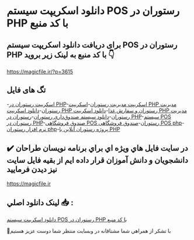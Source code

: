 # دانلود اسکریپت سیستم POS رستوران در PHP با کد منبع

## برای دریافت دانلود اسکریپت سیستم POS رستوران در PHP با کد منبع به لینک زیر بروید 👇

https://magicfile.ir/?p=3615

## تگ های فایل

-[اسکریپت رستوران در PHP](https://magicfile.ir/product/%d8%a7%d8%b3%da%a9%d8%b1%db%8c%d9%be%d8%aa%d8%b3%db%8c%d8%b3%d8%aa%d9%85-pos-%d8%b1%d8%b3%d8%aa%d9%88%d8%b1%d8%a7%d9%86-%d8%af%d8%b1-php/)-[اسکریپت مدیریت رستوران](https://magicfile.ir/product/%d8%a7%d8%b3%da%a9%d8%b1%db%8c%d9%be%d8%aa%d8%b3%db%8c%d8%b3%d8%aa%d9%85-pos-%d8%b1%d8%b3%d8%aa%d9%88%d8%b1%d8%a7%d9%86-%d8%af%d8%b1-php/)-[اسکریپت PHP مدیریت رستوران](https://magicfile.ir/product/%d8%a7%d8%b3%da%a9%d8%b1%db%8c%d9%be%d8%aa%d8%b3%db%8c%d8%b3%d8%aa%d9%85-pos-%d8%b1%d8%b3%d8%aa%d9%88%d8%b1%d8%a7%d9%86-%d8%af%d8%b1-php/)-[دانلود اسکریپت PHP رستوران و سفارش غذا](https://magicfile.ir/product/%d8%a7%d8%b3%da%a9%d8%b1%db%8c%d9%be%d8%aa%d8%b3%db%8c%d8%b3%d8%aa%d9%85-pos-%d8%b1%d8%b3%d8%aa%d9%88%d8%b1%d8%a7%d9%86-%d8%af%d8%b1-php/)-[دانلود اسکریپت PHP مدیریت رستوران](https://magicfile.ir/product/%d8%a7%d8%b3%da%a9%d8%b1%db%8c%d9%be%d8%aa%d8%b3%db%8c%d8%b3%d8%aa%d9%85-pos-%d8%b1%d8%b3%d8%aa%d9%88%d8%b1%d8%a7%d9%86-%d8%af%d8%b1-php/)-[دانلود سیستم صندوق‌داری رستوران](https://magicfile.ir/product/%d8%a7%d8%b3%da%a9%d8%b1%db%8c%d9%be%d8%aa%d8%b3%db%8c%d8%b3%d8%aa%d9%85-pos-%d8%b1%d8%b3%d8%aa%d9%88%d8%b1%d8%a7%d9%86-%d8%af%d8%b1-php/)-[رستوران در PHP](https://magicfile.ir/product/%d8%a7%d8%b3%da%a9%d8%b1%db%8c%d9%be%d8%aa%d8%b3%db%8c%d8%b3%d8%aa%d9%85-pos-%d8%b1%d8%b3%d8%aa%d9%88%d8%b1%d8%a7%d9%86-%d8%af%d8%b1-php/)-[سیستم POS رستوران در PHP](https://magicfile.ir/product/%d8%a7%d8%b3%da%a9%d8%b1%db%8c%d9%be%d8%aa%d8%b3%db%8c%d8%b3%d8%aa%d9%85-pos-%d8%b1%d8%b3%d8%aa%d9%88%d8%b1%d8%a7%d9%86-%d8%af%d8%b1-php/)-[صندوق فروشگاهی POS رستوران](https://magicfile.ir/product/%d8%a7%d8%b3%da%a9%d8%b1%db%8c%d9%be%d8%aa%d8%b3%db%8c%d8%b3%d8%aa%d9%85-pos-%d8%b1%d8%b3%d8%aa%d9%88%d8%b1%d8%a7%d9%86-%d8%af%d8%b1-php/)-[صندوق فروشگاهی POS php](https://magicfile.ir/product/%d8%a7%d8%b3%da%a9%d8%b1%db%8c%d9%be%d8%aa%d8%b3%db%8c%d8%b3%d8%aa%d9%85-pos-%d8%b1%d8%b3%d8%aa%d9%88%d8%b1%d8%a7%d9%86-%d8%af%d8%b1-php/)-[نرم افزار رستوران php](https://magicfile.ir/product/%d8%a7%d8%b3%da%a9%d8%b1%db%8c%d9%be%d8%aa%d8%b3%db%8c%d8%b3%d8%aa%d9%85-pos-%d8%b1%d8%b3%d8%aa%d9%88%d8%b1%d8%a7%d9%86-%d8%af%d8%b1-php/)-[پروژه رستوران آنلاین با PHP](https://magicfile.ir/product/%d8%a7%d8%b3%da%a9%d8%b1%db%8c%d9%be%d8%aa%d8%b3%db%8c%d8%b3%d8%aa%d9%85-pos-%d8%b1%d8%b3%d8%aa%d9%88%d8%b1%d8%a7%d9%86-%d8%af%d8%b1-php/)

## ✔️ در سايت فايل هاي ويژه اي براي برنامه نويسان طراحان دانشجويان و دانش آموزان قرار داده ايم از بقيه فايل سايت نيز ديدن فرماييد

https://magicfile.ir


## لينک دانلود اصلي 📥 :

[دانلود اسکریپت سیستم POS رستوران در PHP با کد منبع](https://magicfile.ir/product/%d8%a7%d8%b3%da%a9%d8%b1%db%8c%d9%be%d8%aa%d8%b3%db%8c%d8%b3%d8%aa%d9%85-pos-%d8%b1%d8%b3%d8%aa%d9%88%d8%b1%d8%a7%d9%86-%d8%af%d8%b1-php/) 


🙏با تشکر از همراهي شما مشتاقانه در وبسایت منتظر شما دوست عزیز هستیم

